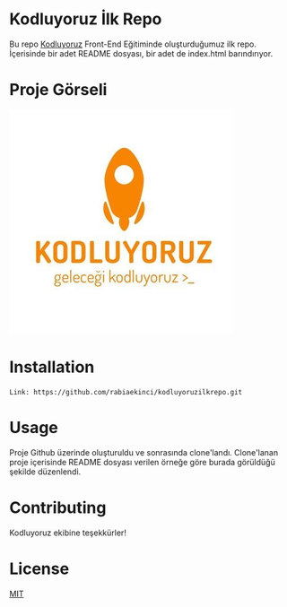 # Kodluyoruz İlk Repo

Bu repo [Kodluyoruz](https://kodluyoruz.org/tr/kodluyoruz/) Front-End Eğitiminde oluşturduğumuz ilk repo. İçerisinde bir adet README dosyası, bir adet de index.html barındırıyor.

# Proje Görseli 

![Kodluyoruz Logo](https://raw.githubusercontent.com/Kodluyoruz/taskforce/git/git/markdown-nedir-nasil-kullaniriz-/figures/kodluyoruz_logo.jpg)

# Installation
```
Link: https://github.com/rabiaekinci/kodluyoruzilkrepo.git
```
# Usage

Proje Github üzerinde oluşturuldu ve sonrasında clone'landı. Clone'lanan proje içerisinde README dosyası verilen örneğe göre burada görüldüğü şekilde düzenlendi.

# Contributing

Kodluyoruz ekibine teşekkürler!

# License

[MIT](https://choosealicense.com/licenses/mit/)

